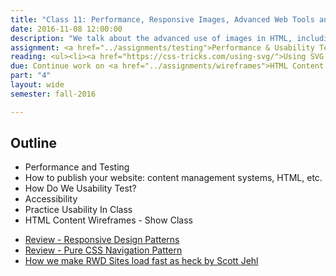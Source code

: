 ```yaml
---
title: "Class 11: Performance, Responsive Images, Advanced Web Tools and Patterns"
date: 2016-11-08 12:00:00
description: "We talk about the advanced use of images in HTML, including responsive images and SVG.  We'll talk about adding interaction to your website using Jquery and JavaScript.  We'll touch on how CSS preprocessors can speed up your development time. Finally, I'll show and demonstrate some common RWD patterns and how they might be accomplished."
assignment: <a href="../assignments/testing">Performance & Usability Testing</a> (Due in Two Weeks) and <a href="../assignments/templates">HTML/CSS Templates</a> (Due at End of Semester)
reading: <ul><li><a href="https://css-tricks.com/using-svg/">Using SVG by Chris Coyier</a></li><li><a href="http://alistapart.com/article/mo-pixels-mo-problems">Mo' Pixels Mo' Problems</a></li><li><a href="http://timkadlec.com/2014/01/fast-enough/">Fast Enough by Tim Kadlec</a></li><li><a href="http://alistapart.com/article/understandingprogressiveenhancement">Understanding Progressive Enhancement by Aaron Gustafson</a></li></ul>
due: Continue work on <a href="../assignments/wireframes">HTML Content Wireframes</a> and <a href="../assignments/layout2">Boxes and Layout</a>
part: "4"
layout: wide
semester: fall-2016

---
```


## Outline

* Performance and Testing
* How to publish your website: content management systems, HTML, etc.
* How Do We Usability Test?
* Accessibility
* Practice Usability In Class
* HTML Content Wireframes - Show Class

<ul>
<li><a href="https://bradfrost.github.io/this-is-responsive/patterns.html">Review - Responsive Design Patterns</a></li><li><a href="http://lucidlemon.github.io/paradeiser">Review - Pure CSS Navigation Pattern</a></li>
<li><a href="https://www.filamentgroup.com/lab/performance-rwd.html">How we make RWD Sites load fast as heck by Scott Jehl</a></li>
</ul>
